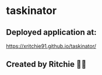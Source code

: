 # taskinator

## Deployed application at:
https://xritchie91.github.io/taskinator/

## Created by Ritchie 🤙🏽
